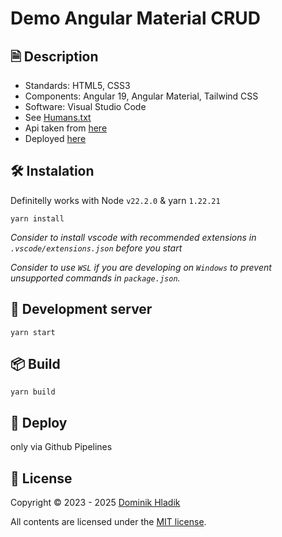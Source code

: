 # Demo Angular Material CRUD

## 🗎 Description

- Standards: HTML5, CSS3
- Components: Angular 19, Angular Material, Tailwind CSS
- Software: Visual Studio Code
- See [Humans.txt](https://celtian.github.io/demo-angular-material-crud/humans.txt)
- Api taken from [here](https://jsonplaceholder.typicode.com)
- Deployed [here](https://celtian.github.io/demo-angular-material-crud/)

## 🛠️ Instalation

Definitelly works with Node `v22.2.0` & yarn `1.22.21`

```
yarn install
```

_Consider to install vscode with recommended extensions in `.vscode/extensions.json` before you start_

_Consider to use `WSL` if you are developing on `Windows` to prevent unsupported commands in `package.json`._

## 🚀 Development server

```
yarn start
```

## 📦 Build

```
yarn build
```

## 🚀 Deploy

only via Github Pipelines

## 🪪 License

Copyright &copy; 2023 - 2025 [Dominik Hladik](https://github.com/Celtian)

All contents are licensed under the [MIT license].

[mit license]: LICENSE
